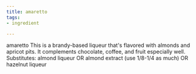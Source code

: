 ```yaml
---
title: amaretto
tags:
- ingredient

---
```

amaretto This is a brandy-based liqueur that's flavored with almonds and apricot pits. It complements chocolate, coffee, and fruit especially well. Substitutes: almond liqueur OR almond extract (use 1/8-1/4 as much) OR hazelnut liqueur
